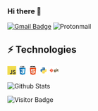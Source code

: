 ### Hi there 👋

[![Gmail Badge](https://img.shields.io/badge/-harrissultan0@gmail.com-c14438?style=flat-square&logo=Gmail&logoColor=white&link=mailto:harrissultan0@gmail.com)](mailto:harrissultan0@gmail.com)
![Protonmail](https://img.shields.io/badge/green-mist@ProtonMail-8B89CC?style=for-the-badge&logo=protonmail&logoColor=white)


## ⚡ Technologies

<code><img height="20" src="https://raw.githubusercontent.com/github/explore/80688e429a7d4ef2fca1e82350fe8e3517d3494d/topics/javascript/javascript.png"></code>
<code><img height="20" src="https://raw.githubusercontent.com/github/explore/80688e429a7d4ef2fca1e82350fe8e3517d3494d/topics/css/css.png"></code>
<code><img height="20" src="https://raw.githubusercontent.com/github/explore/80688e429a7d4ef2fca1e82350fe8e3517d3494d/topics/html/html.png"></code>
<code><img height="20" src="https://raw.githubusercontent.com/github/explore/80688e429a7d4ef2fca1e82350fe8e3517d3494d/topics/python/python.png"></code>
<code><img height="20" src="https://raw.githubusercontent.com/github/explore/80688e429a7d4ef2fca1e82350fe8e3517d3494d/topics/git/git.png"></code>



![Github Stats](https://github-readme-stats.vercel.app/api?username=Mysticprojects&show_icons=true&theme=gotham")

![Visitor Badge](https://visitor-badge.laobi.icu/badge?page_id=Mysticprojects.Mysticprojects)
